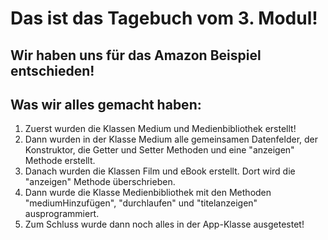 # Das ist das Tagebuch vom 3. Modul!
## Wir haben uns für das Amazon Beispiel entschieden!
## Was wir alles gemacht haben:
1. Zuerst wurden die Klassen Medium und Medienbibliothek erstellt!
2. Dann wurden in der Klasse Medium alle gemeinsamen Datenfelder, der Konstruktor, die Getter und Setter Methoden und eine "anzeigen" Methode erstellt.
3. Danach wurden die Klassen Film und eBook erstellt. Dort wird die "anzeigen" Methode überschrieben.
4. Dann wurde die Klasse Medienbibliothek mit den Methoden "mediumHinzufügen", "durchlaufen" und "titelanzeigen" ausprogrammiert.
5. Zum Schluss wurde dann noch alles in der App-Klasse ausgetestet!